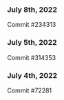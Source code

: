 ### July 8th, 2022

Commit #234313

### July 5th, 2022

Commit #314353


### July 4th, 2022

Commit #72281
